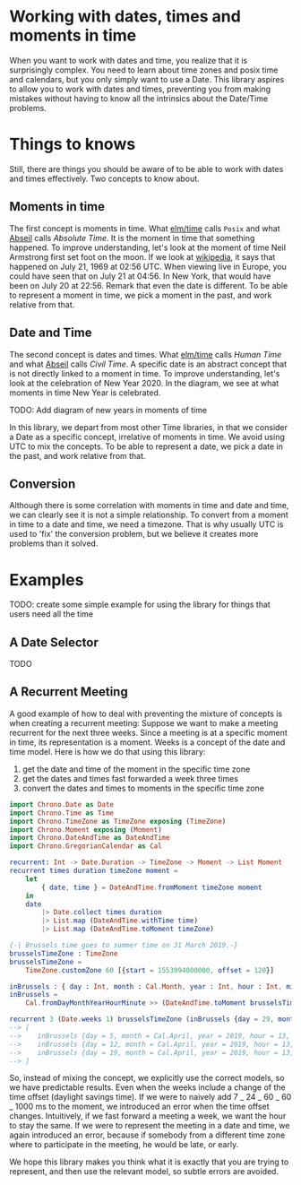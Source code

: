 # Working with dates, times and moments in time

When you want to work with dates and time, you realize that it is surprisingly complex. You need to learn about time zones and posix time and calendars, but you only simply want to use a Date.
This library aspires to allow you to work with dates and times, preventing you from making mistakes without having to know all the intrinsics about the Date/Time problems.

# Things to knows

Still, there are things you should be aware of to be able to work with dates and times effectively. Two concepts to know about.

## Moments in time

The first concept is moments in time. What [elm/time][coretime] calls `Posix` and what [Abseil][abseil] calls _Absolute Time_. It is the moment in time that something happened.
To improve understanding, let's look at the moment of time Neil Armstrong first set foot on the moon. If we look at [wikipedia][wikiapollo], it says that happened on
July 21, 1969 at 02:56 UTC. When viewing live in Europe, you could have seen that on July 21 at 04:56. In New York, that would have been on July 20 at 22:56. Remark that even the date is different.
To be able to represent a moment in time, we pick a moment in the past, and work relative from that.

[coretime]: https://package.elm-lang.org/packages/elm/time/latest
[abseil]: https://abseil.io/docs/cpp/guides/time
[wikiapollo]: https://en.wikipedia.org/wiki/Apollo_11

## Date and Time

The second concept is dates and times. What [elm/time][coretime] calls _Human Time_ and what [Abseil][abseil] calls _Civil Time_. A specific date is an abstract concept that is not directly linked to a moment in time.
To improve understanding, let's look at the celebration of New Year 2020. In the diagram, we see at what moments in time New Year is celebrated.

TODO: Add diagram of new years in moments of time

In this library, we depart from most other Time libraries, in that we consider a Date as a specific concept, irrelative of moments in time. We avoid using UTC to mix the concepts.
To be able to represent a date, we pick a date in the past, and work relative from that.

## Conversion

Although there is some correlation with moments in time and date and time, we can clearly see it is not a simple relationship. To convert from a moment in time to a date and time, we need a timezone. That is why usually UTC is used to 'fix' the conversion problem, but we believe it creates more problems than it solved.

# Examples

TODO: create some simple example for using the library for things that users need all the time

## A Date Selector

TODO

## A Recurrent Meeting

A good example of how to deal with preventing the mixture of concepts is when
creating a recurrent meeting:
Suppose we want to make a meeting recurrent for the next three weeks.
Since a meeting is at a specific moment in time, its representation is a moment.
Weeks is a concept of the date and time model. Here is how we do that using this
library:

1. get the date and time of the moment in the specific time zone
2. get the dates and times fast forwarded a week three times
3. convert the dates and times to moments in the specific time zone

```elm
import Chrono.Date as Date
import Chrono.Time as Time
import Chrono.TimeZone as TimeZone exposing (TimeZone)
import Chrono.Moment exposing (Moment)
import Chrono.DateAndTime as DateAndTime
import Chrono.GregorianCalendar as Cal

recurrent: Int -> Date.Duration -> TimeZone -> Moment -> List Moment
recurrent times duration timeZone moment =
    let
        { date, time } = DateAndTime.fromMoment timeZone moment
    in
    date
        |> Date.collect times duration
        |> List.map (DateAndTime.withTime time)
        |> List.map (DateAndTime.toMoment timeZone)

{-| Brussels time goes to summer time on 31 March 2019.-}
brusselsTimeZone : TimeZone
brusselsTimeZone =
    TimeZone.customZone 60 [{start = 1553994000000, offset = 120}]

inBrussels : { day : Int, month : Cal.Month, year : Int, hour : Int, minute : Int } -> Moment
inBrussels =
    Cal.fromDayMonthYearHourMinute >> (DateAndTime.toMoment brusselsTimeZone)

recurrent 3 (Date.weeks 1) brusselsTimeZone (inBrussels {day = 29, month = Cal.March, year = 2019, hour = 13, minute = 0})
--> [
-->    inBrussels {day = 5, month = Cal.April, year = 2019, hour = 13, minute = 0},
-->    inBrussels {day = 12, month = Cal.April, year = 2019, hour = 13, minute = 0},
-->    inBrussels {day = 19, month = Cal.April, year = 2019, hour = 13, minute = 0}
--> ]
```

So, instead of mixing the concept, we explicitly use the correct models, so we have
predictable results. Even when the weeks include a change of the time offset
(daylight savings time).
If we were to naively add 7 _ 24 _ 60 _ 60 _ 1000 ms to the moment, we introduced
an error when the time offset changes. Intuitively, if we fast forward a meeting
a week, we want the hour to stay the same.
If we were to represent the meeting in a date and time, we again introduced an error,
because if somebody from a different time zone where to participate in the meeting,
he would be late, or early.

We hope this library makes you think what it is exactly that you are trying to
represent, and then use the relevant model, so subtle errors are avoided.
